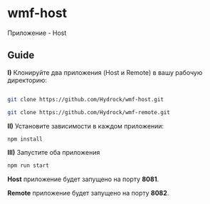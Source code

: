 # wmf-host

Приложение - Host

## Guide

**I)** Клонируйте два приложения (Host и Remote) в вашу рабочую директорию:

```bash

git clone https://github.com/Hydrock/wmf-host.git

git clone https://github.com/Hydrock/wmf-remote.git

```

**II)** Установите зависимости в каждом приложении:

```bash
npm install
```

**III)** Запустите оба приложения 

```bash
npm run start
```

**Host** приложение будет запущено на порту **8081**.

**Remote** приложение будет запущено на порту **8082**.
